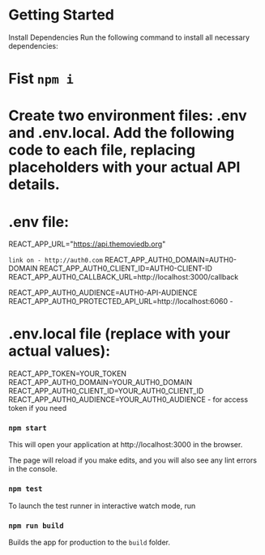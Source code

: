# Getting Started
Install Dependencies
Run the following command to install all necessary dependencies:
# Fist `npm i`

# Create two environment files: .env and .env.local. Add the following code to each file, replacing placeholders with your actual API details.
# .env file:
REACT_APP_URL="https://api.themoviedb.org"

`link on - http://auth0.com`
REACT_APP_AUTH0_DOMAIN=AUTH0-DOMAIN
REACT_APP_AUTH0_CLIENT_ID=AUTH0-CLIENT-ID
REACT_APP_AUTH0_CALLBACK_URL=http://localhost:3000/callback

REACT_APP_AUTH0_AUDIENCE=AUTH0-API-AUDIENCE
REACT_APP_AUTH0_PROTECTED_API_URL=http://localhost:6060 - 

# .env.local file (replace with your actual values):
REACT_APP_TOKEN=YOUR_TOKEN
REACT_APP_AUTH0_DOMAIN=YOUR_AUTH0_DOMAIN
REACT_APP_AUTH0_CLIENT_ID=YOUR_AUTH0_CLIENT_ID
REACT_APP_AUTH0_AUDIENCE=YOUR_AUTH0_AUDIENCE - for access token if you need

### `npm start`
This will open your application at http://localhost:3000 in the browser.

The page will reload if you make edits, and you will also see any lint errors in the console.

### `npm test`
To launch the test runner in interactive watch mode, run

### `npm run build`

Builds the app for production to the `build` folder.
